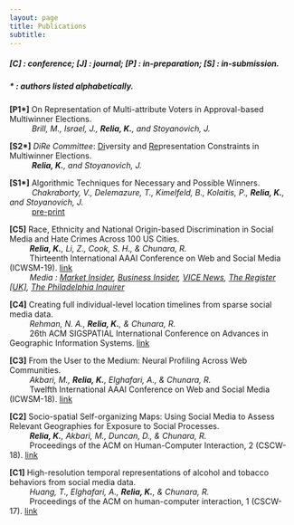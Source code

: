 ```yaml
---
layout: page
title: Publications
subtitle: 
---
```


##### [C] : conference; [J] : journal; [P] : in-preparation; [S] : in-submission. 

##### * : authors listed alphabetically.

**[P1\*]** On Representation of Multi-attribute Voters in Approval-based Multiwinner Elections.  <br/>
&nbsp;&nbsp;&nbsp;&nbsp;&nbsp;&nbsp;&nbsp;&nbsp;&nbsp; *Brill, M., Israel, J., **Relia, K.**, and Stoyanovich, J.*

**[S2\*]** *DiRe Committee*: <ins>Di</ins>versity and <ins>Re</ins>presentation Constraints in Multiwinner Elections. <br/>
&nbsp;&nbsp;&nbsp;&nbsp;&nbsp;&nbsp;&nbsp;&nbsp;&nbsp; ***Relia, K.**, and Stoyanovich, J.*

**[S1\*]** Algorithmic Techniques for Necessary and Possible Winners. <br/>
&nbsp;&nbsp;&nbsp;&nbsp;&nbsp;&nbsp;&nbsp;&nbsp;&nbsp; *Chakraborty, V., Delemazure, T., Kimelfeld, B., Kolaitis, P., **Relia, K.**, and Stoyanovich, J.* <br/>
&nbsp;&nbsp;&nbsp;&nbsp;&nbsp;&nbsp;&nbsp;&nbsp;&nbsp; [pre-print](https://arxiv.org/pdf/2005.06779)

**[C5]** Race, Ethnicity and National Origin-based Discrimination in Social Media and Hate Crimes Across 100 US Cities.<br/>
&nbsp;&nbsp;&nbsp;&nbsp;&nbsp;&nbsp;&nbsp;&nbsp; ***Relia, K.**, Li, Z., Cook, S. H., & Chunara, R.* <br/>
&nbsp;&nbsp;&nbsp;&nbsp;&nbsp;&nbsp;&nbsp;&nbsp; Thirteenth International AAAI Conference on Web and Social Media (ICWSM-19). [link](https://wvvw.aaai.org/ojs/index.php/ICWSM/article/download/3354/3222/)<br/>
&nbsp;&nbsp;&nbsp;&nbsp;&nbsp;&nbsp;&nbsp;&nbsp; *Media : <a href="https://markets.businessinsider.com/news/stocks/hate-speech-on-twitter-predicts-frequency-of-real-life-hate-crimes-1028302804" target="_blank">Market Insider</a>, <a href="https://www.businessinsider.com/twitter-racism-hate-speech-linked-real-life-hate-crimes-study-2019-6/" target="_blank">Business Insider</a>, <a href="https://www.vice.com/en_us/article/d3njx7/cities-with-more-hateful-tweets-have-more-hate-crimes-study-finds" target="_blank">VICE News</a>, <a href="https://www.theregister.co.uk/2019/06/26/twitter_racism/" target="_blank">The Register \[UK\]</a>, <a href="https://www.inquirer.com/health/social-media-twitter-discrimination-linked-hate-crimes-20190718.html" target="_blank">The Philadelphia Inquirer</a>*


**[C4]** Creating full individual-level location timelines from sparse social media data. <br/>
&nbsp;&nbsp;&nbsp;&nbsp;&nbsp;&nbsp;&nbsp;&nbsp; *Rehman, N. A., **Relia, K.**, & Chunara, R.*<br/>
&nbsp;&nbsp;&nbsp;&nbsp;&nbsp;&nbsp;&nbsp;&nbsp; 26th ACM SIGSPATIAL International Conference on Advances in Geographic Information Systems. [link](https://dl.acm.org/citation.cfm?id=3274982)

**[C3]** From the User to the Medium: Neural Profiling Across Web Communities.<br/>
&nbsp;&nbsp;&nbsp;&nbsp;&nbsp;&nbsp;&nbsp;&nbsp; *Akbari, M., **Relia, K.**, Elghafari, A., & Chunara, R.*<br/>
&nbsp;&nbsp;&nbsp;&nbsp;&nbsp;&nbsp;&nbsp;&nbsp; Twelfth International AAAI Conference on Web and Social Media (ICWSM-18). [link](https://www.aaai.org/ocs/index.php/ICWSM/ICWSM18/paper/viewPDFInterstitial/17846/17048)

**[C2]** Socio-spatial Self-organizing Maps: Using Social Media to Assess Relevant Geographies for Exposure to Social Processes.<br/>
&nbsp;&nbsp;&nbsp;&nbsp;&nbsp;&nbsp;&nbsp;&nbsp; ***Relia, K.**, Akbari, M., Duncan, D., & Chunara, R.*<br/>
&nbsp;&nbsp;&nbsp;&nbsp;&nbsp;&nbsp;&nbsp;&nbsp; Proceedings of the ACM on Human-Computer Interaction, 2 (CSCW-18). [link](https://dl.acm.org/citation.cfm?id=3274414) 

**[C1]** High-resolution temporal representations of alcohol and tobacco behaviors from social media data.<br/>
&nbsp;&nbsp;&nbsp;&nbsp;&nbsp;&nbsp;&nbsp;&nbsp; *Huang, T., Elghafari, A., **Relia, K.**, & Chunara, R.*<br/>
&nbsp;&nbsp;&nbsp;&nbsp;&nbsp;&nbsp;&nbsp;&nbsp; Proceedings of the ACM on human-computer interaction, 1 (CSCW-17). [link](https://dl.acm.org/ft_gateway.cfm?id=3134689&type=pdf)
